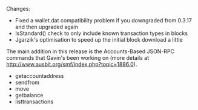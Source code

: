 Changes:
* Fixed a wallet.dat compatibility problem if you downgraded from 0.3.17 and then upgraded again
* IsStandard() check to only include known transaction types in blocks
* Jgarzik's optimisation to speed up the initial block download a little

The main addition in this release is the Accounts-Based JSON-RPC commands that Gavin's been working on (more details at http://www.ausbit.org/smf/index.php?topic=1886.0).  
* getaccountaddress
* sendfrom
* move
* getbalance
* listtransactions
